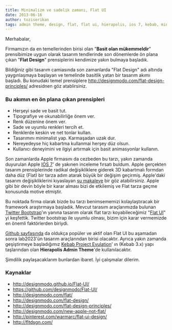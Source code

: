 ```yaml
---
title: Minimalizm ve sadelik zamanı, Flat UI
date: 2013-06-16
author: toziserikan
tags: admin theme, design, flat, flat ui, hierapolis, ios 7, kebab, minimalism, simplicity
---
```


Merhabalar,

Firmamızın da en temellerinden birisi olan "**Basit olan mükemmeldir**" prensibimize uygun olarak tasarım tendlerinde son dönemlerde ön plana çıkan "**Flat Design**" prensiplerini kendimize yakın bulmaya başladık.

Bildiğiniz gibi tasarım camiasında son zamanlarda "Flat Design" adı altında yaygınlaşmaya başlayan ve temelinde basitlik yatan bir tasarım akımı başladı. Bu konudaki temel prensiplere <http://designmodo.com/flat-design-principles/> adresidnen göz atablirsiniz.

### Bu akımın en ön plana çıkan prensipleri

*   Herşeyi sade ve basit tut.
*   Tipografiye ve okunabilirliğe önem ver.
*   Renk düzenine önem ver.
*   Sade ve uyumlu renkleri tercih et.
*   Renklerde keskin ve net tonlar kullan.
*   Tasarımını minimalist yap. Karmaşadan uzak dur.
*   Nereyedeyse hiç kabartma kullanmai herşey düz olsun.
*   Kullanıcı deneyimini ve ilgiyi artırmak için basit animasyonlar kullanın.

Son zamanlarda Apple firmasını da cezbeden bu tarzı, yakın zamanda duyurulan Apple [IOS 7][1]' de yakınen inceleme fırsatı buldum. Apple gerçekten tasarım prensiplerinde radikal değişikliklere giderek 3D kabartmalı formdan daha düz (Flat) bir tarza adım atarak büyük bir değişim geçirmiş. Apple'daki tasarım değişikliklerini kıyaslayan [şu makaleye][2] bir göz atabilirsiniz. Apple gibi bir devin böyle bir karar alması bizi de etkilemiş ve Flat tarza geçme konusunda motive etmiştir.

Bu noktada firma olarak bizde bu tarzı benimsememizi kolaylaştıracak bir framework araştırmaya başladık. Mevcut tarasım araçlarımızda bulunan [Twitter Bootstrap][3]'ın yanına tasarım olarak flat tarzı koyabileceğimiz "[Flat UI][4]" yi keşfettik. Twitter bootstrap ile uyumlu olması, bizim için karar vermemizde en önemli faktörlerden biriydi.

[Github sayfasında][5] da oldukça popüler ve aktif olan Flat UI bu aşamadan sonra lab2023'ün tasarım araçlarından birisi olacaktır. Ayrıca yakın zamanda geşiştirmeye başladığımız [Kebab Project Evulation][6]' ın (Kebab 3.x) yapı taşlarından olan **Hierapolis Admin Theme**'de kullanılacaktır.

Şimdilik paylaşacaklarım bunlardan ibaret. İyi çalışmalar dilerim.

### Kaynaklar

*   <http://designmodo.github.io/Flat-UI/>
*   <https://github.com/designmodo/Flat-UI/>
*   <http://designmodo.com/flat/>
*   <http://designmodo.com/flat-design/>
*   <http://designmodo.com/flat-design-principles/>
*   <http://designmodo.com/new-apple-not-flat/>
*   <http://pinterest.com/warmarc/flat-ui-design/>
*   <http://fltdsgn.com/>

 [1]: http://www.apple.com/ios/ios7/
 [2]: http://readwrite.com/2013/06/13/apple-ios-7-changes-everything-for-app-designers
 [3]: http://twitter.github.io/bootstrap/
 [4]: http://designmodo.github.io/Flat-UI/
 [5]: https://github.com/designmodo/Flat-UI
 [6]: http://www.lab2023.com/kebab-3-x-bunyesinde-yapmayi-planladigimiz-gemler/
